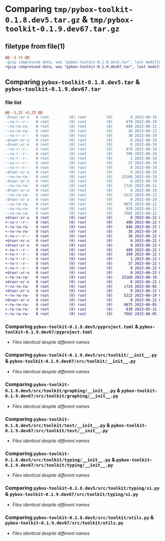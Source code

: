 # Comparing `tmp/pybox-toolkit-0.1.8.dev5.tar.gz` & `tmp/pybox-toolkit-0.1.9.dev67.tar.gz`

## filetype from file(1)

```diff
@@ -1 +1 @@
-gzip compressed data, was "pybox-toolkit-0.1.8.dev5.tar", last modified: Mon Jun 19 10:05:14 2023, max compression
+gzip compressed data, was "pybox-toolkit-0.1.9.dev67.tar", last modified: Thu Jun 22 08:25:26 2023, max compression
```

## Comparing `pybox-toolkit-0.1.8.dev5.tar` & `pybox-toolkit-0.1.9.dev67.tar`

### file list

```diff
@@ -1,22 +1,22 @@
-drwxr-xr-x   0 root         (0) root         (0)        0 2023-06-19 10:05:14.877593 pybox-toolkit-0.1.8.dev5/
--rw-r--r--   0 root         (0) root         (0)      479 2023-06-19 10:05:14.877593 pybox-toolkit-0.1.8.dev5/PKG-INFO
--rw-rw-rw-   0 root         (0) root         (0)      840 2023-06-12 14:14:31.000000 pybox-toolkit-0.1.8.dev5/pyproject.toml
--rw-rw-rw-   0 root         (0) root         (0)       36 2023-06-12 14:14:31.000000 pybox-toolkit-0.1.8.dev5/requirements.txt
--rw-r--r--   0 root         (0) root         (0)       38 2023-06-19 10:05:14.877593 pybox-toolkit-0.1.8.dev5/setup.cfg
-drwxr-xr-x   0 root         (0) root         (0)        0 2023-06-19 10:05:14.869593 pybox-toolkit-0.1.8.dev5/src/
-drwxr-xr-x   0 root         (0) root         (0)        0 2023-06-19 10:05:14.873593 pybox-toolkit-0.1.8.dev5/src/pybox_toolkit.egg-info/
--rw-r--r--   0 root         (0) root         (0)      479 2023-06-19 10:05:14.000000 pybox-toolkit-0.1.8.dev5/src/pybox_toolkit.egg-info/PKG-INFO
--rw-r--r--   0 root         (0) root         (0)      398 2023-06-19 10:05:14.000000 pybox-toolkit-0.1.8.dev5/src/pybox_toolkit.egg-info/SOURCES.txt
--rw-r--r--   0 root         (0) root         (0)        1 2023-06-19 10:05:14.000000 pybox-toolkit-0.1.8.dev5/src/pybox_toolkit.egg-info/dependency_links.txt
--rw-r--r--   0 root         (0) root         (0)       37 2023-06-19 10:05:14.000000 pybox-toolkit-0.1.8.dev5/src/pybox_toolkit.egg-info/requires.txt
--rw-r--r--   0 root         (0) root         (0)        8 2023-06-19 10:05:14.000000 pybox-toolkit-0.1.8.dev5/src/pybox_toolkit.egg-info/top_level.txt
-drwxr-xr-x   0 root         (0) root         (0)        0 2023-06-19 10:05:14.873593 pybox-toolkit-0.1.8.dev5/src/toolkit/
--rw-rw-rw-   0 root         (0) root         (0)    15168 2023-06-19 10:04:42.000000 pybox-toolkit-0.1.8.dev5/src/toolkit/__init__.py
-drwxr-xr-x   0 root         (0) root         (0)        0 2023-06-19 10:05:14.873593 pybox-toolkit-0.1.8.dev5/src/toolkit/graphing/
--rw-rw-rw-   0 root         (0) root         (0)     1724 2023-06-12 14:14:31.000000 pybox-toolkit-0.1.8.dev5/src/toolkit/graphing/__init__.py
-drwxr-xr-x   0 root         (0) root         (0)        0 2023-06-19 10:05:14.873593 pybox-toolkit-0.1.8.dev5/src/toolkit/test/
--rw-rw-rw-   0 root         (0) root         (0)     5222 2023-06-12 14:14:31.000000 pybox-toolkit-0.1.8.dev5/src/toolkit/test/__init__.py
-drwxr-xr-x   0 root         (0) root         (0)        0 2023-06-19 10:05:14.877593 pybox-toolkit-0.1.8.dev5/src/toolkit/typing/
--rw-rw-rw-   0 root         (0) root         (0)     9875 2023-06-12 14:14:31.000000 pybox-toolkit-0.1.8.dev5/src/toolkit/typing/__init__.py
--rw-rw-rw-   0 root         (0) root         (0)      839 2023-06-12 14:14:31.000000 pybox-toolkit-0.1.8.dev5/src/toolkit/typing/si.py
--rw-rw-rw-   0 root         (0) root         (0)     7802 2023-06-12 14:14:31.000000 pybox-toolkit-0.1.8.dev5/src/toolkit/utils.py
+drwxr-xr-x   0 root         (0) root         (0)        0 2023-06-22 08:25:26.642242 pybox-toolkit-0.1.9.dev67/
+-rw-r--r--   0 root         (0) root         (0)      480 2023-06-22 08:25:26.642242 pybox-toolkit-0.1.9.dev67/PKG-INFO
+-rw-rw-rw-   0 root         (0) root         (0)      840 2023-06-22 08:25:08.000000 pybox-toolkit-0.1.9.dev67/pyproject.toml
+-rw-rw-rw-   0 root         (0) root         (0)       36 2023-05-24 11:41:58.000000 pybox-toolkit-0.1.9.dev67/requirements.txt
+-rw-r--r--   0 root         (0) root         (0)       38 2023-06-22 08:25:26.642242 pybox-toolkit-0.1.9.dev67/setup.cfg
+drwxr-xr-x   0 root         (0) root         (0)        0 2023-06-22 08:25:26.638242 pybox-toolkit-0.1.9.dev67/src/
+drwxr-xr-x   0 root         (0) root         (0)        0 2023-06-22 08:25:26.642242 pybox-toolkit-0.1.9.dev67/src/pybox_toolkit.egg-info/
+-rw-r--r--   0 root         (0) root         (0)      480 2023-06-22 08:25:26.000000 pybox-toolkit-0.1.9.dev67/src/pybox_toolkit.egg-info/PKG-INFO
+-rw-r--r--   0 root         (0) root         (0)      398 2023-06-22 08:25:26.000000 pybox-toolkit-0.1.9.dev67/src/pybox_toolkit.egg-info/SOURCES.txt
+-rw-r--r--   0 root         (0) root         (0)        1 2023-06-22 08:25:26.000000 pybox-toolkit-0.1.9.dev67/src/pybox_toolkit.egg-info/dependency_links.txt
+-rw-r--r--   0 root         (0) root         (0)       37 2023-06-22 08:25:26.000000 pybox-toolkit-0.1.9.dev67/src/pybox_toolkit.egg-info/requires.txt
+-rw-r--r--   0 root         (0) root         (0)        8 2023-06-22 08:25:26.000000 pybox-toolkit-0.1.9.dev67/src/pybox_toolkit.egg-info/top_level.txt
+drwxr-xr-x   0 root         (0) root         (0)        0 2023-06-22 08:25:26.642242 pybox-toolkit-0.1.9.dev67/src/toolkit/
+-rw-rw-rw-   0 root         (0) root         (0)    15168 2023-06-19 10:02:57.000000 pybox-toolkit-0.1.9.dev67/src/toolkit/__init__.py
+drwxr-xr-x   0 root         (0) root         (0)        0 2023-06-22 08:25:26.642242 pybox-toolkit-0.1.9.dev67/src/toolkit/graphing/
+-rw-rw-rw-   0 root         (0) root         (0)     1724 2023-06-05 18:07:33.000000 pybox-toolkit-0.1.9.dev67/src/toolkit/graphing/__init__.py
+drwxr-xr-x   0 root         (0) root         (0)        0 2023-06-22 08:25:26.642242 pybox-toolkit-0.1.9.dev67/src/toolkit/test/
+-rw-rw-rw-   0 root         (0) root         (0)     5222 2023-06-19 08:45:59.000000 pybox-toolkit-0.1.9.dev67/src/toolkit/test/__init__.py
+drwxr-xr-x   0 root         (0) root         (0)        0 2023-06-22 08:25:26.642242 pybox-toolkit-0.1.9.dev67/src/toolkit/typing/
+-rw-rw-rw-   0 root         (0) root         (0)     9875 2023-06-05 19:32:07.000000 pybox-toolkit-0.1.9.dev67/src/toolkit/typing/__init__.py
+-rw-rw-rw-   0 root         (0) root         (0)      839 2023-05-31 11:15:50.000000 pybox-toolkit-0.1.9.dev67/src/toolkit/typing/si.py
+-rw-rw-rw-   0 root         (0) root         (0)     7802 2023-06-05 17:56:01.000000 pybox-toolkit-0.1.9.dev67/src/toolkit/utils.py
```

### Comparing `pybox-toolkit-0.1.8.dev5/pyproject.toml` & `pybox-toolkit-0.1.9.dev67/pyproject.toml`

 * *Files identical despite different names*

### Comparing `pybox-toolkit-0.1.8.dev5/src/toolkit/__init__.py` & `pybox-toolkit-0.1.9.dev67/src/toolkit/__init__.py`

 * *Files identical despite different names*

### Comparing `pybox-toolkit-0.1.8.dev5/src/toolkit/graphing/__init__.py` & `pybox-toolkit-0.1.9.dev67/src/toolkit/graphing/__init__.py`

 * *Files identical despite different names*

### Comparing `pybox-toolkit-0.1.8.dev5/src/toolkit/test/__init__.py` & `pybox-toolkit-0.1.9.dev67/src/toolkit/test/__init__.py`

 * *Files identical despite different names*

### Comparing `pybox-toolkit-0.1.8.dev5/src/toolkit/typing/__init__.py` & `pybox-toolkit-0.1.9.dev67/src/toolkit/typing/__init__.py`

 * *Files identical despite different names*

### Comparing `pybox-toolkit-0.1.8.dev5/src/toolkit/typing/si.py` & `pybox-toolkit-0.1.9.dev67/src/toolkit/typing/si.py`

 * *Files identical despite different names*

### Comparing `pybox-toolkit-0.1.8.dev5/src/toolkit/utils.py` & `pybox-toolkit-0.1.9.dev67/src/toolkit/utils.py`

 * *Files identical despite different names*

